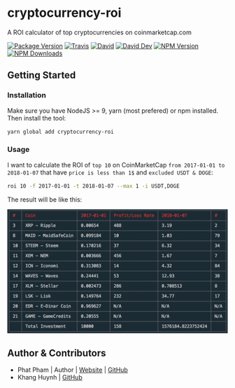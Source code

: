 # cryptocurrency-roi
A ROI calculator of top cryptocurrencies on coinmarketcap.com

[![Package Version](https://img.shields.io/github/package-json/v/phatpham9/cryptocurrency-roi.svg)]()
[![Travis](https://img.shields.io/travis/phatpham9/cryptocurrency-roi.svg)](https://travis-ci.org/phatpham9/cryptocurrency-roi)
[![David](https://img.shields.io/david/phatpham9/cryptocurrency-roi.svg)](https://github.com/phatpham9/cryptocurrency-roi)
[![David Dev](https://img.shields.io/david/dev/phatpham9/cryptocurrency-roi.svg)](https://github.com/phatpham9/cryptocurrency-roi)
[![NPM Version](https://img.shields.io/npm/v/phatpham9/cryptocurrency-roi.svg)](https://www.npmjs.com/package/phatpham9/cryptocurrency-roi)
[![NPM Downloads](https://img.shields.io/npm/dt/phatpham9/cryptocurrency-roi.svg)](https://www.npmjs.com/package/phatpham9/cryptocurrency-roi)

## Getting Started

### Installation
Make sure you have NodeJS >= 9, yarn (most prefered) or npm installed. Then install the tool:

```bash
yarn global add cryptocurrency-roi
```

### Usage

I want to calculate the ROI of `top 10` on CoinMarketCap `from 2017-01-01 to 2018-01-07` that have `price is less than 1$` and `excluded USDT & DOGE`:

```bash
roi 10 -f 2017-01-01 -t 2018-01-07 --max 1 -i USDT,DOGE
```

The result will be like this:

<div style="text-align: center;">
  <img src="./images/20170101-20180107-0-1-USDT,DOGE-10.png">
</div>

## Author & Contributors

- Phat Pham | Author | [Website](https://onroads.xyz) | [GitHub](https://github.com/phatpham9)
- Khang Huynh | [GitHub](https://github.com/khanghuynh92)
